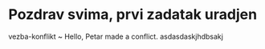 # Pozdrav svima, prvi zadatak uradjen
vezba-konflikt
~ Hello, Petar made a conflict.
asdasdaskjhdbsakj
